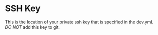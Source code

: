 # SSH Key
This is the location of your private ssh key that is specified in the dev.yml. *DO NOT* add this key to git. 
